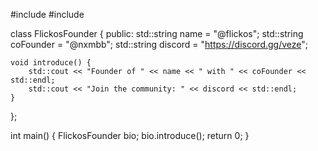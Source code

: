 #include <iostream>
#include <string>

class FlickosFounder {
public:
    std::string name = "@flickos";
    std::string coFounder = "@nxmbb";
    std::string discord = "https://discord.gg/veze";

    void introduce() {
        std::cout << "Founder of " << name << " with " << coFounder << std::endl;
        std::cout << "Join the community: " << discord << std::endl;
    }
};

int main() {
    FlickosFounder bio;
    bio.introduce();
    return 0;
}
